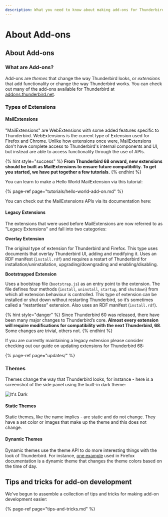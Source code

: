 ```yaml
---
description: What you need to know about making add-ons for Thunderbird.
---
```


# About Add-ons

## About Add-ons

### What are Add-ons?

Add-ons are _themes_ that change the way Thunderbird looks, or _extensions_ that add functionality or change the way Thunderbird works. You can check out many of the add-ons available for Thunderbird at [addons.thunderbird.net](https://addons.thunderbird.net).

### Types of Extensions

#### MailExtensions

"MailExtensions" are WebExtensions with some added features specific to Thunderbird. WebExtensions is the current type of Extension used for Firefox and Chrome. Unlike how extensions once were, MailExtensions don't have complete access to Thunderbird's internal components and UI, but instead are able to access functionality through the use of APIs.

{% hint style="success" %}
**From Thunderbird 68 onward, new extensions should be built as MailExtensions to ensure future compatibility. To get you started, we have put together a few tutorials.**
{% endhint %}

You can learn to make a Hello World MailExtension via this tutorial:

{% page-ref page="tutorials/hello-world-add-on.md" %}

You can check out the MailExtensions APIs via its documentation here:

#### Legacy Extensions

The extensions that were used before MailExtensions are now referred to as "Legacy Extensions" and fall into two categories:

**Overlay Extension**

The original type of extension for Thunderbird and Firefox. This type uses documents that overlay Thunderbird UI, adding and modifying it. Uses an RDF manifest \(`install.rdf`\) and requires a restart of Thunderbird for installation/uninstallation, upgrading/downgrading and enabling/disabling.

**Bootstrapped Extension**

Uses a bootstrap file \(`bootstrap.js`\) as an entry point to the extension. The file defines four methods \(`install`, `uninstall`, `startup`, and `shutdown`\) from which all extension behaviour is controlled. This type of extension can be installed or shut down without restarting Thunderbird, so it’s sometimes called a “restartless” extension. Also uses an RDF manifest \(`install.rdf`\).

{% hint style="danger" %}
Since Thunderbird 60 was released, there have been many major changes to Thunderbird’s core. **Almost every extension will require modifications for compatibility with the next Thunderbird, 68**. Some changes are trivial, others not.
{% endhint %}

If you are currently maintaining a legacy extension please consider checking out our guide on updating extensions for Thunderbird 68:

{% page-ref page="updates/" %}

### Themes

Themes change the way that Thunderbird looks, for instance - here is a screenshot of the side panel using the built-in dark theme:

![It&apos;s Dark](../.gitbook/assets/screenshot-from-2019-03-23-13-47-57.png)

#### Static Themes

Static themes, like the name implies - are static and do not change. They have a set color or images that make up the theme and this does not change.

#### Dynamic Themes

Dynamic themes use the theme API to do more interesting things with the look of Thunderbird. For instance, [one example](https://developer.mozilla.org/en-US/docs/Mozilla/Add-ons/Themes/Theme_concepts#Dynamic_themes) used in Firefox documentation is a dynamic theme that changes the theme colors based on the time of day.

## Tips and tricks for add-on development

We've begun to assemble a collection of tips and tricks for making add-on development easier:

{% page-ref page="tips-and-tricks.md" %}


